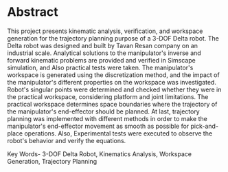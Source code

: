 # Abstract
This project presents kinematic analysis, verification, and workspace generation for the trajectory planning purpose of a 3-DOF Delta robot. The Delta robot was designed and built by Tavan Resan company on an industrial scale. Analytical solutions to the manipulator's inverse and forward kinematic problems are provided and verified in Simscape simulation, and Also practical tests were taken. The manipulator's workspace is generated using the discretization method, and the impact of the manipulator's different properties on the workspace was investigated. Robot's singular points were determined and checked whether they were in the practical workspace, considering platform and joint limitations. The practical workspace determines space boundaries where the trajectory of the manipulator's end-effector should be planned. At last, trajectory planning was implemented with different methods in order to make the manipulator's end-effector movement as smooth as possible for pick-and-place operations. Also, Experimental tests were executed to observe the robot's behavior and verify the equations.

Key Words-  3-DOF Delta Robot, Kinematics Analysis, Workspace Generation, Trajectory Planning
